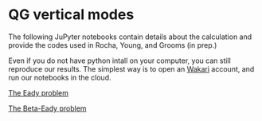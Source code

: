 # QG vertical modes
<p>The following JuPyter notebooks contain details about the calculation and provide the codes used in Rocha, Young, and Grooms (in prep.)</p>

<p>Even if you do not have python intall on your computer, you can still reproduce our results. The simplest way is to open an <a href="https://wakari.io" target="_new">Wakari</a> account, and run our notebooks in the cloud.</p>

<a href="http://nbviewer.ipython.org/github/crocha700/qg_vertical_modes/blob/master/eady_problem/linear_eady_galerk.ipynb">The Eady problem</a>

<a href="http://nbviewer.ipython.org/github/crocha700/qg_vertical_modes/blob/master/charney_problem/beta_eady_galerk.ipynb">The Beta-Eady problem</a>
